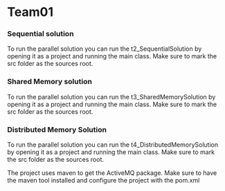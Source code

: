 # Team01

### Sequential solution
To run the parallel solution you can run the t2_SequentialSolution
by opening it as a project and running the main class. Make sure to mark the src folder as the sources root.

### Shared Memory solution
To run the parallel solution you can run the t3_SharedMemorySolution 
by opening it as a project and running the main class. Make sure to mark the src folder as the sources root.

### Distributed Memory Solution
To run the parallel solution you can run the t4_DistributedMemorySolution 
by opening it as a project and running the main class. Make sure to mark the src folder as the sources root. 

The project uses maven to get the ActiveMQ package. Make sure to have the maven tool installed and configure the project with the pom.xml

